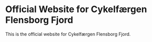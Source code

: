 # Official Website for Cykelfærgen Flensborg Fjord
This is the official website for Cykelfærgen Flensborg Fjord.
